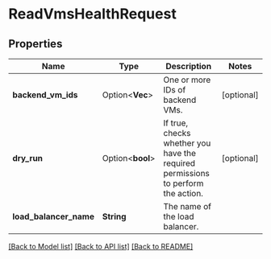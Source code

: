 # ReadVmsHealthRequest

## Properties

Name | Type | Description | Notes
------------ | ------------- | ------------- | -------------
**backend_vm_ids** | Option<**Vec<String>**> | One or more IDs of backend VMs. | [optional]
**dry_run** | Option<**bool**> | If true, checks whether you have the required permissions to perform the action. | [optional]
**load_balancer_name** | **String** | The name of the load balancer. | 

[[Back to Model list]](../README.md#documentation-for-models) [[Back to API list]](../README.md#documentation-for-api-endpoints) [[Back to README]](../README.md)


